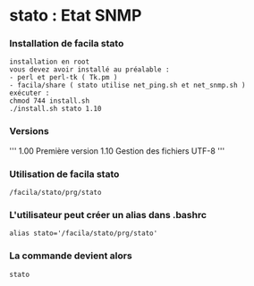 # stato : Etat SNMP
### Installation de facila stato
```
installation en root
vous devez avoir installé au préalable :
- perl et perl-tk ( Tk.pm )
- facila/share ( stato utilise net_ping.sh et net_snmp.sh )
exécuter :
chmod 744 install.sh
./install.sh stato 1.10
```
### Versions
'''
1.00 Première version
1.10 Gestion des fichiers UTF-8
'''
### Utilisation de facila stato
```
/facila/stato/prg/stato
```
### L'utilisateur peut créer un alias dans .bashrc
```
alias stato='/facila/stato/prg/stato'
```
### La commande devient alors
```
stato
```
